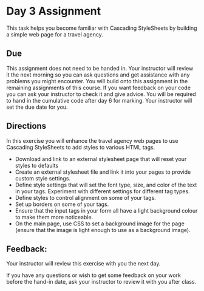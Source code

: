 # Day 3 Assignment
This task helps you become familiar with Cascading StyleSheets by building a simple web page for a travel agency.

## Due
This assignment does not need to be handed in. Your instructor will review it the next morning so you can ask questions and get assistance with any problems you might encounter. You will build onto this assignment in the remaining assignments of this course. If you want feedback on your code you can ask your instructor to check it and give advice. You will be required to hand in the cumulative code after day 6 for marking. Your instructor will set the due date for you.

## Directions
In this exercise you will enhance the travel agency web pages to use Cascading StyleSheets to add styles to various HTML tags.
- Download and link to an external stylesheet page that will reset your styles to defaults
- Create an external stylesheet file and link it into your pages to provide custom style settings.
- Define style settings that will set the font type, size, and color of the text in your tags. Experiment with different settings for different tag types.
- Define styles to control alignment on some of your tags.
- Set up borders on some of your tags.
- Ensure that the input tags in your form all have a light background colour to make them more noticeable.
- On the main page, use CSS to set a background image for the page (ensure that the image is light enough to use as a background image).

## Feedback:
Your instructor will review this exercise with you the next day.

If you have any questions or wish to get some feedback on your work before the hand-in date, ask your instructor to review it with you after class.